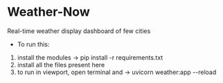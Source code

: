 # Weather-Now
Real-time weather display dashboard of few cities


- To run this:
1) install the modules  -> pip install -r requirements.txt
2) install all the files present here
3) to run in viewport, open terminal and -> uvicorn weather:app --reload
